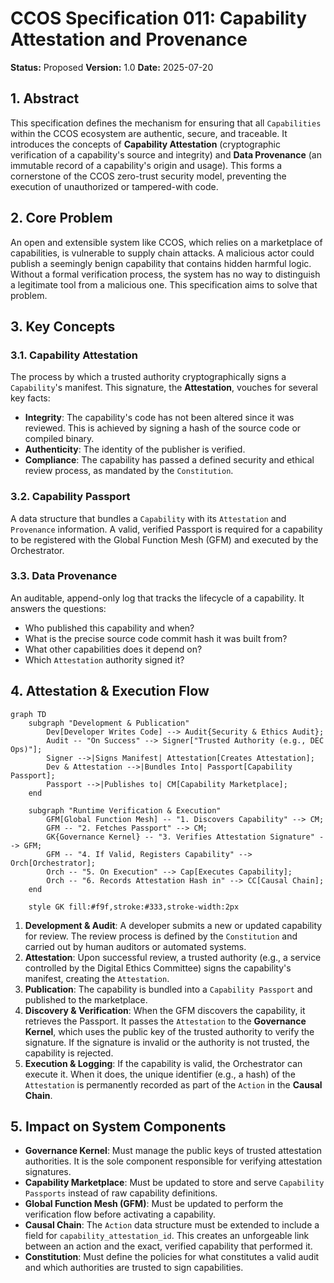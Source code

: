 # CCOS Specification 011: Capability Attestation and Provenance

**Status:** Proposed
**Version:** 1.0
**Date:** 2025-07-20

## 1. Abstract

This specification defines the mechanism for ensuring that all `Capabilities` within the CCOS ecosystem are authentic, secure, and traceable. It introduces the concepts of **Capability Attestation** (cryptographic verification of a capability's source and integrity) and **Data Provenance** (an immutable record of a capability's origin and usage). This forms a cornerstone of the CCOS zero-trust security model, preventing the execution of unauthorized or tampered-with code.

## 2. Core Problem

An open and extensible system like CCOS, which relies on a marketplace of capabilities, is vulnerable to supply chain attacks. A malicious actor could publish a seemingly benign capability that contains hidden harmful logic. Without a formal verification process, the system has no way to distinguish a legitimate tool from a malicious one. This specification aims to solve that problem.

## 3. Key Concepts

### 3.1. Capability Attestation

The process by which a trusted authority cryptographically signs a `Capability`'s manifest. This signature, the **Attestation**, vouches for several key facts:

-   **Integrity**: The capability's code has not been altered since it was reviewed. This is achieved by signing a hash of the source code or compiled binary.
-   **Authenticity**: The identity of the publisher is verified.
-   **Compliance**: The capability has passed a defined security and ethical review process, as mandated by the `Constitution`.

### 3.2. Capability Passport

A data structure that bundles a `Capability` with its `Attestation` and `Provenance` information. A valid, verified Passport is required for a capability to be registered with the Global Function Mesh (GFM) and executed by the Orchestrator.

### 3.3. Data Provenance

An auditable, append-only log that tracks the lifecycle of a capability. It answers the questions:

-   Who published this capability and when?
-   What is the precise source code commit hash it was built from?
-   What other capabilities does it depend on?
-   Which `Attestation` authority signed it?

## 4. Attestation & Execution Flow

```mermaid
graph TD
    subgraph "Development & Publication"
        Dev[Developer Writes Code] --> Audit{Security & Ethics Audit};
        Audit -- "On Success" --> Signer["Trusted Authority (e.g., DEC Ops)"];
        Signer -->|Signs Manifest| Attestation[Creates Attestation];
        Dev & Attestation -->|Bundles Into| Passport[Capability Passport];
        Passport -->|Publishes to| CM[Capability Marketplace];
    end

    subgraph "Runtime Verification & Execution"
        GFM[Global Function Mesh] -- "1. Discovers Capability" --> CM;
        GFM -- "2. Fetches Passport" --> CM;
        GK{Governance Kernel} -- "3. Verifies Attestation Signature" --> GFM;
        GFM -- "4. If Valid, Registers Capability" --> Orch[Orchestrator];
        Orch -- "5. On Execution" --> Cap[Executes Capability];
        Orch -- "6. Records Attestation Hash in" --> CC[Causal Chain];
    end

    style GK fill:#f9f,stroke:#333,stroke-width:2px
```

1.  **Development & Audit**: A developer submits a new or updated capability for review. The review process is defined by the `Constitution` and carried out by human auditors or automated systems.
2.  **Attestation**: Upon successful review, a trusted authority (e.g., a service controlled by the Digital Ethics Committee) signs the capability's manifest, creating the `Attestation`.
3.  **Publication**: The capability is bundled into a `Capability Passport` and published to the marketplace.
4.  **Discovery & Verification**: When the GFM discovers the capability, it retrieves the Passport. It passes the `Attestation` to the **Governance Kernel**, which uses the public key of the trusted authority to verify the signature. If the signature is invalid or the authority is not trusted, the capability is rejected.
5.  **Execution & Logging**: If the capability is valid, the Orchestrator can execute it. When it does, the unique identifier (e.g., a hash) of the `Attestation` is permanently recorded as part of the `Action` in the **Causal Chain**.

## 5. Impact on System Components

-   **Governance Kernel**: Must manage the public keys of trusted attestation authorities. It is the sole component responsible for verifying attestation signatures.
-   **Capability Marketplace**: Must be updated to store and serve `Capability Passports` instead of raw capability definitions.
-   **Global Function Mesh (GFM)**: Must be updated to perform the verification flow before activating a capability.
-   **Causal Chain**: The `Action` data structure must be extended to include a field for `capability_attestation_id`. This creates an unforgeable link between an action and the exact, verified capability that performed it.
-   **Constitution**: Must define the policies for what constitutes a valid audit and which authorities are trusted to sign capabilities.
